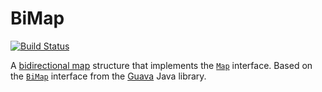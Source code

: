 # BiMap

[![Build Status](https://travis-ci.org/connordavison/bimap.js.svg?branch=master)](https://travis-ci.org/connordavison/bimap.js)

A [bidirectional map](https://en.wikipedia.org/wiki/Bidirectional_map) structure that implements the [`Map`](https://developer.mozilla.org/en-US/docs/Web/JavaScript/Reference/Global_Objects/Map) interface. Based on the [`BiMap`](https://google.github.io/guava/releases/19.0/api/docs/com/google/common/collect/BiMap.html) interface from the [Guava](https://github.com/google/guava) Java library.
